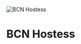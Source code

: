 ![BCN Hostess](https://user-images.githubusercontent.com/5947268/197781296-fa451666-29e5-44c4-8a52-bc5493c01b6c.png)

# BCN Hostess
